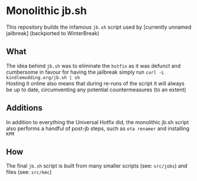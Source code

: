 # Monolithic jb.sh

This repository builds the infamous `jb.sh` script used by [currently unnamed jailbreak] (backported to WinterBreak)  

## What
The idea behind `jb.sh` was to eliminate the `hotfix` as it was defunct and cumbersome in favour for having the jailbreak simply run `curl -L kindlemodding.org/jb.sh | sh`  
Hosting it online also means that during re-runs of the script it will always be up to date, circumventing any potential countermeasures (to an extent)

## Additions
In addition to everything the Universal Hotfix did, the monolithic jb.sh script also performs a handful of post-jb steps, such as `ota renamer` and installing `KPM`

## How
The final `jb.sh` script is built from many smaller scripts (see: `src/jobs`) and files (see: `src/kmc`)